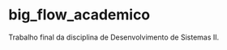 big_flow_academico
==================

Trabalho final da disciplina de Desenvolvimento de Sistemas II.

